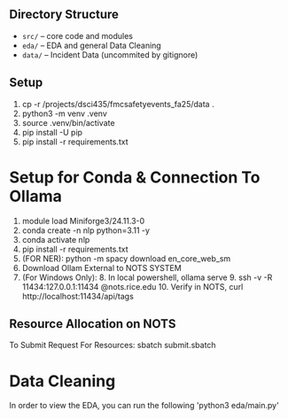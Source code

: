 
## Directory Structure
- `src/` – core code and modules
- `eda/` – EDA and general Data Cleaning
- `data/` – Incident Data (uncommited by gitignore)

## Setup
1. cp -r /projects/dsci435/fmcsafetyevents_fa25/data . 
2. python3 -m venv .venv 
3. source .venv/bin/activate
4. pip install -U pip
4. pip install -r requirements.txt


# Setup for Conda & Connection To Ollama
1. module load Miniforge3/24.11.3-0
2. conda create -n nlp python=3.11 -y
3. conda activate nlp
4. pip install -r requirements.txt
5. (FOR NER): python -m spacy download en_core_web_sm
6. Download Ollam External to NOTS SYSTEM
7. (For Windows Only):
    8. In local powershell, ollama serve
    9. ssh -v -R 11434:127.0.0.1:11434 <netid>@nots.rice.edu
    10. Verify in NOTS, curl http://localhost:11434/api/tags





## Resource Allocation on NOTS
To Submit Request For Resources: 
    sbatch submit.sbatch

# Data Cleaning
In order to view the EDA, you can run the following 'python3 eda/main.py'


